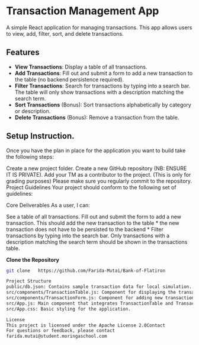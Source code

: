 
# Transaction Management App

A simple React application for managing transactions. This app allows users to view, add, filter, sort, and delete transactions.

## Features

- **View Transactions**: Display a table of all transactions.
- **Add Transactions**: Fill out and submit a form to add a new transaction to the table (no backend persistence required).
- **Filter Transactions**: Search for transactions by typing into a search bar. The table will only show transactions with a description matching the search term.
- **Sort Transactions** (Bonus): Sort transactions alphabetically by category or description.
- **Delete Transactions** (Bonus): Remove a transaction from the table.

## Setup Instruction.
 Once you have the plan in place for the application you want to build take the following steps:

Create a new project folder.
Create a new GitHub repository (NB: ENSURE IT IS PRIVATE).
Add your TM as a contributor to the project. (This is only for grading purposes)
Please make sure you regularly commit to the repository.
Project Guidelines
Your project should conform to the following set of guidelines:

Core Deliverables
As a user, I can:

See a table of all transactions.
 Fill out and submit the form to add a new transaction. This should add the new transaction to the table * the new transaction does not have to be persisted to the backend *
Filter transactions by typing into the search bar. Only transactions with a description matching the search term should be shown in the transactions table.

**Clone the Repository**

   ```bash
   git clone   https://github.com/Farida-Mutai/Bank-of-Flatiron
   
   Project Structure
public/db.json: Contains sample transaction data for local simulation.
src/components/TransactionTable.js: Component for displaying the transaction table.
src/components/TransactionForm.js: Component for adding new transactions.
src/App.js: Main component that integrates TransactionTable and TransactionForm, and manages the state.
src/App.css: Basic styling for the application.

License
This project is licensed under the Apache License 2.0Contact
For questions or feedback, please contact 
farida.mutai@student.moringaschool.com

